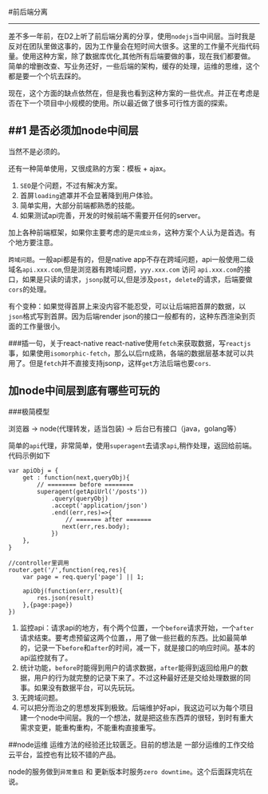 #前后端分离

---

差不多一年前，在D2上听了前后端分离的分享，使用`nodejs`当中间层。当时我是反对在团队里做这事的，因为工作量会在短时间大很多。这里的工作量不光指代码量。使用这种方案，除了数据库优化,其他所有后端要做的事，现在我们都要做。简单的增删改查、写业务还好，一些后端的架构，缓存的处理，运维的思维，这个都是要一个个坑去踩的。

现在，这个方面的缺点依然在，但是我也看到这种方案的一些优点。并正在考虑是否在下一个项目中小规模的使用。所以最近做了很多可行性方面的探索。

##1 是否必须加node中间层
--
当然不是必须的。

还有一种简单使用，又很成熟的方案：模板 + ajax。

1. `SEO`是个问题，不过有解决方案。
2. 首屏`loading`遮罩并不会显著降到用户体验。
3. 简单实用，大部分前端都熟悉的技能。
4. 如果测试api完善，开发的时候前端不需要开任何的server。

加上各种前端框架，如果你主要考虑的是`完成业务`，这种方案个人认为是首选。有个地方要注意。

`跨域问题`。一般api都是有的，但是native app不存在跨域问题，api一般使用二级域名`api.xxx.com`,但是浏览器有跨域问题，`yyy.xxx.com` 访问 `api.xxx.com`的接口，如果是只读的请求，`jsonp`就可以,但是涉及`post`，`delete`的请求，后端要做`cors`的处理。

有个变种：如果觉得首屏上来没内容不能忍受，可以让后端把首屏的数据，以`json`格式写到首屏。因为后端render json的接口一般都有的，这种东西渲染到页面的工作量很小。

###插一句，关于react-native
react-native使用`fetch`来获取数据，写`reactjs`事，如果使用`isomorphic-fetch`，那么以后rn成熟，各端的数据层基本就可以共用了。但是`fetch`并不直接支持jsonp，这样`get`方法后端也要`cors`.

## 加node中间层到底有哪些可玩的

###极简模型

浏览器 -> node(代理转发，适当包装) -> 后台已有接口（java，golang等）

简单的`api`代理，非常简单，使用`superagent`去请求`api`,稍作处理，返回给前端。代码示例如下

	var apiObj = {
    	get : function(next,queryObj){
    		// ======== before ========
            superagent(getApiUrl('/posts'))
                .query(queryObj)
                .accept('application/json')
                .end((err,res)=>{
               		// ======= after =======	
                   next(err,res.body);
                })
        },
    }
    
    //controller里调用
    router.get('/',function(req,res){
    	var page = req.query['page'] || 1;
    	
    	apiObj(function(err,result){
        	res.json(result)
    	},{page:page})
	})
	
1. 监控api：请求api的地方，有个两个位置，一个`before`请求开始，一个`after`请求结束。要考虑预留这两个位置，，用了做一些拦截的东西。比如最简单的，记录一下`before`和`after`的时间，减一下，就是接口的响应时间。基本的api监控就有了。
2. 统计功能，`before`时能得到用户的请求数据，`after`能得到返回给用户的数据，用户的行为就完整的记录下来了。不过这种最好还是交给处理数据的同事。如果没有数据平台，可以先玩玩。
3. 无跨域问题。
4. 可以把分而治之的思想发挥到极致。后端维护好api，我这边可以为每个项目建一个node中间层。我的一个想法，就是把这些东西弄的很轻，到时有重大需求变更，能重构重构，不能重构直接重写。

##node运维
运维方法的经验还比较匮乏。目前的想法是 一部分运维的工作交给云平台，监控也有比较不错的产品。

node的服务做到`异常重启` 和 更新版本时服务`zero downtime`。这个后面踩完坑在说。

